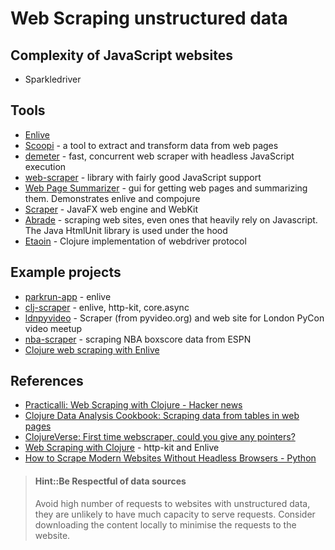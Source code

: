 # Web Scraping unstructured data


## Complexity of JavaScript websites

* Sparkledriver



## Tools
* [Enlive](https://github.com/cgrand/enlive)
* [Scoopi](https://github.com/maithilish/scoopi-scraper) - a tool to extract and transform data from web pages
* [demeter](https://github.com/gtebbutt/demeter) - fast, concurrent web scraper with headless JavaScript execution
* [web-scraper](https://github.com/ka2u/web-scraper) - library with fairly good JavaScript support
* [Web Page Summarizer](https://github.com/DFW-Clojure/web-page-summarizer) - gui for getting web pages and summarizing them. Demonstrates enlive and compojure
* [Scraper](https://github.com/cmiles74/scraper) - JavaFX web engine and WebKit
* [Abrade](https://github.com/weavejester/abrade) - scraping web sites, even ones that heavily rely on Javascript. The Java HtmlUnit library is used under the hood
* [Etaoin](https://github.com/igrishaev/etaoin) - Clojure implementation of webdriver protocol


## Example projects
* [parkrun-app](https://github.com/ldnclj/parkrun-app) - enlive
* [clj-scraper](https://github.com/0rca/clj-scraper) - enlive, http-kit, core.async
* [ldnpyvideo](https://github.com/necaris/ldnpyvideo) - Scraper (from pyvideo.org) and web site for London PyCon video meetup
* [nba-scraper](https://github.com/yoyostevo/nba-scraper) - scraping NBA boxscore data from ESPN
* [Clojure web scraping with Enlive](https://ericsomdahl.github.io/posts/2015-03-07-gevents1.html)


## References
* [Practicalli: Web Scraping with Clojure - Hacker news](http://practical.li/blog/posts/web-scraping-with-clojure-hacking-hacker-news/)
* [Clojure Data Analysis Cookbook: Scraping data from tables in web pages](https://subscription.packtpub.com/book/application_development/9781784390297/1/ch01lvl1sec15/scraping-data-from-tables-in-web-pages)
* [ClojureVerse: First time webscraper, could you give any pointers?](https://clojureverse.org/t/first-time-webscraper-could-you-give-any-pointers/7663/6)
* [Web Scraping with Clojure](http://masnun.com/2016/03/20/web-scraping-with-clojure.html) - http-kit and Enlive
* [How to Scrape Modern Websites Without Headless Browsers - Python](https://betterprogramming.pub/how-to-scrape-modern-websites-without-headless-browsers-d871bbd1119e)


> #### Hint::Be Respectful of data sources
> Avoid high number of requests to websites with unstructured data, they are unlikely to have much capacity to serve requests.  Consider downloading the content locally to minimise the requests to the website.
